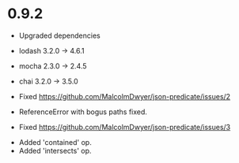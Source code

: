 # 0.9.2
* Upgraded dependencies
 * lodash 3.2.0 -> 4.6.1
 * mocha 2.3.0 -> 2.4.5
 * chai 3.2.0 -> 3.5.0


* Fixed https://github.com/MalcolmDwyer/json-predicate/issues/2
 - ReferenceError with bogus paths fixed.

* Fixed https://github.com/MalcolmDwyer/json-predicate/issues/3
 - Added 'contained' op.
 - Added 'intersects' op.
